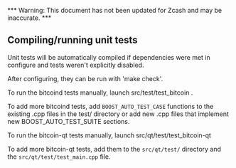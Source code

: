 *** Warning: This document has not been updated for Zcash and may be inaccurate. ***

Compiling/running unit tests
------------------------------------

Unit tests will be automatically compiled if dependencies were met in configure
and tests weren't explicitly disabled.

After configuring, they can be run with 'make check'.

To run the bitcoind tests manually, launch src/test/test_bitcoin .

To add more bitcoind tests, add `BOOST_AUTO_TEST_CASE` functions to the existing
.cpp files in the test/ directory or add new .cpp files that
implement new BOOST_AUTO_TEST_SUITE sections.

To run the bitcoin-qt tests manually, launch src/qt/test/test_bitcoin-qt

To add more bitcoin-qt tests, add them to the `src/qt/test/` directory and
the `src/qt/test/test_main.cpp` file.
